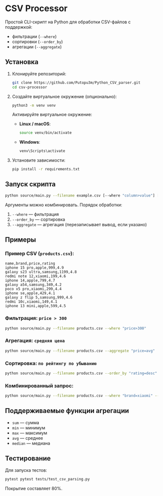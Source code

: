 # CSV Processor

Простой CLI-скрипт на Python для обработки CSV-файлов с поддержкой:

- фильтрации (`--where`)
- сортировки (`--order_by`)
- агрегации (`--aggregate`)

## Установка

1. Клонируйте репозиторий:
   ```bash
   git clone https://github.com/Putopu3m/Python_CSV_parser.git
   cd csv-processor
   ```

2. Создайте виртуальное окружение (опционально):
   ```bash
   python3 -m venv venv
   ```
   
   Активируйте виртуальное окружение:

   - **Linux / macOS**:
     ```bash
     source venv/bin/activate
     ```

   - **Windows**:
     ```cmd
     venv\Scripts\activate
     ```

2. Установите зависимости:
   ```bash
   pip install -r requirements.txt
   ```

## Запуск скрипта

```bash
python source/main.py --filename example.csv [--where "column>value"] [--order_by "column=asc|desc"] [--aggregate "column=func"]
```

Аргументы можно комбинировать. Порядок обработки:
1. `--where` — фильтрация
2. `--order_by` — сортировка
3. `--aggregate` — агрегация (перезаписывает вывод, если указано)

## Примеры

### Пример CSV (`products.csv`):

```csv
name,brand,price,rating
iphone 15 pro,apple,999,4.9
galaxy s23 ultra,samsung,1199,4.8
redmi note 12,xiaomi,199,4.6
iphone 14,apple,799,4.7
galaxy a54,samsung,349,4.2
poco x5 pro,xiaomi,299,4.4
iphone se,apple,429,4.1
galaxy z flip 5,samsung,999,4.6
redmi 10c,xiaomi,149,4.1
iphone 13 mini,apple,599,4.5
```

### Фильтрация: `price > 300`

```bash
python source/main.py --filename products.csv --where "price>300"
```

### Агрегация: `средняя цена`

```bash
python source/main.py --filename products.csv --aggregate "price=avg"
```

### Сортировка: `по рейтингу по убыванию`

```bash
python source/main.py --filename products.csv --order_by "rating=desc"
```

### Комбинированный запрос:

```bash
python source/main.py --filename products.csv --where "brand=xiaomi" --order_by "price=desc"
```

## Поддерживаемые функции агрегации

- `sum` — сумма
- `min` — минимум
- `max` — максимум
- `avg` — среднее
- `median` — медиана

## Тестирование

Для запуска тестов:

```bash
pytest pytest tests/test_csv_parsing.py
```

Покрытие составляет 80%. 